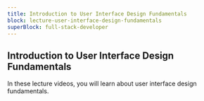 ```yaml
---
title: Introduction to User Interface Design Fundamentals
block: lecture-user-interface-design-fundamentals
superBlock: full-stack-developer
---
```


## Introduction to User Interface Design Fundamentals

In these lecture videos, you will learn about user interface design fundamentals.
